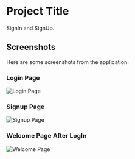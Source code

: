# Project Title

SignIn and SignUp.

## Screenshots

Here are some screenshots from the application:

### Login Page

![Login Page](https://github.com/Moeez-Rajpoot/SignIn-andSignUp-Page-New-Design/blob/main/Login%20image.png)

### Signup Page

![Signup Page]()

### Welcome Page After LogIn

![Welcome Page]([path/to/welcome.jpg](https://github.com/Moeez-Rajpoot/SignIn-andSignUp-Page-New-Design/blob/main/Welcome%20image.png))

